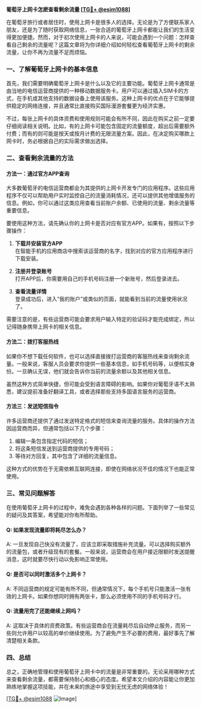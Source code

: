**葡萄牙上网卡怎麽查看剩余流量 [[TG💪+ @esim1088](https://t.me/s/esim1088)]**

在葡萄牙旅行或者居住时，使用上网卡是很多人的选择。无论是为了方便联系家人朋友，还是为了随时获取网络信息，一张合适的葡萄牙上网卡都能让我们的生活变得更加便捷。然而，对于初次使用上网卡的人来说，可能会遇到一个问题：怎样查看自己剩余的流量呢？这篇文章将为你详细介绍如何轻松查看葡萄牙上网卡的剩余流量，让你不再为流量不足而烦恼。

### 一、了解葡萄牙上网卡的基本信息

首先，我们需要明确葡萄牙上网卡是什么以及它的主要功能。葡萄牙上网卡通常是由当地的电信运营商提供的一种移动数据服务卡。用户可以通过插入SIM卡的方式，在手机或其他支持的数据设备上使用该服务。这种上网卡的优点在于它能够提供稳定的网络连接，并且通常比直接购买国际漫游套餐更为经济实惠。

不过，每张上网卡的具体资费和使用规则可能会有所不同，因此在购买之前一定要仔细阅读相关说明。比如，有的上网卡可能包含固定的流量额度，超出后需要额外付费；而有的则可能是按天或按月计费的无限流量方案。因此，在决定购买哪款上网卡时，务必根据自己的实际需求做出选择。

### 二、查看剩余流量的方法

#### 方法一：通过官方APP查询

大多数葡萄牙的电信运营商都会为其提供的上网卡开发专门的应用程序。这些应用程序不仅可以帮助用户实时监控自己的流量消耗情况，还可以提供其他增值服务的信息。例如，你可以通过这类应用查看当前账户余额、已使用的流量、剩余流量等重要信息。

要使用这种方法，请先确认你的上网卡是否对应有官方APP。如果有，按照以下步骤操作：

1. **下载并安装官方APP**  
   在智能手机的应用商店中搜索该运营商的名字，找到对应的官方应用程序进行下载安装。
   
2. **注册并登录账号**  
   打开APP后，你需要用自己的手机号码注册一个新账号，然后登录进去。
   
3. **查看流量详情**  
   登录成功后，进入“我的账户”或类似的页面，就能看到当前的流量使用状况了。

需要注意的是，有些运营商可能会要求用户输入特定的验证码才能完成绑定，所以记得随身携带上网卡的相关信息。

#### 方法二：拨打客服热线

如果你不想下载任何软件，也可以选择直接拨打运营商的客服热线来查询剩余流量。一般来说，客服人员会要求你提供一些基本信息，如手机号码等，以便核实身份。一旦确认无误，他们就会告诉你当前的流量余额以及其他相关信息。

虽然这种方式简单快捷，但可能会受到语言障碍的影响。如果你对葡萄牙语不太熟悉，建议提前准备好翻译工具，或者选择那些支持多国语言服务的运营商。

#### 方法三：发送短信指令

许多运营商还提供了通过发送特定格式的短信来查询流量的服务。具体的操作方法因运营商而异，但通常包括以下几个步骤：

1. 编辑一条包含指定代码的短信；
2. 将这条短信发送到运营商提供的专用号码；
3. 等待对方回复，其中包含了详细的流量信息。

这种方式的优势在于无需依赖互联网连接，即使在网络状况不佳的情况下也能正常使用。

### 三、常见问题解答

在使用葡萄牙上网卡的过程中，难免会遇到各种各样的问题。下面列举了一些常见的疑问及其答案，希望能对你有所帮助。

#### Q: 如果发现流量即将耗尽怎么办？
A: 一旦发现自己快没有流量了，应该立即采取措施补充流量。可以选择购买额外的流量包，或者升级现有的套餐。一般来说，运营商会在用户接近限额时发送提醒消息，这时就要尽快行动以免影响正常使用。

#### Q: 是否可以同时激活多个上网卡？
A: 不同运营商的规定可能有所不同，但通常情况下，每个手机号只能激活一张有效的上网卡。如果你想同时拥有两张卡，那么必须使用不同的手机号码才行。

#### Q: 流量用完了还能继续上网吗？
A: 这取决于具体的资费政策。有些运营商会在流量耗尽后自动停止服务，而另一些则允许用户以较高的单价继续使用。为了避免产生不必要的费用，最好事先了解清楚相关条款。

### 四、总结

总之，正确地管理和使用葡萄牙上网卡中的流量是非常重要的。无论采用哪种方式来查看剩余流量，都需要保持耐心和细心的态度。希望本文介绍的内容能让你更加熟练地掌握这项技能，并在未来的旅途中享受到无忧无虑的网络体验！

[[TG💪+ @esim1088](https://t.me/s/esim1088) ![Image](https://i.postimg.cc/4NQfJmqS/Snipaste-2025-05-13-00-14-12.png)]
